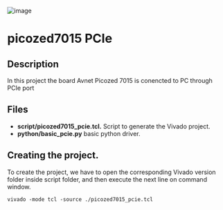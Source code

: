 ![image](doc/logo.png)
# picozed7015 PCIe

## Description
In this project the board Avnet Picozed 7015 is conencted to PC through PCIe port

## Files
- **script/picozed7015_pcie.tcl.** Script to generate the Vivado project.
- **python/basic_pcie.py** basic python driver.

## Creating the project.
To create the project, we have to open the corresponding Vivado version folder inside script folder, and then execute the next line on command window.

```
vivado -mode tcl -source ./picozed7015_pcie.tcl
```
